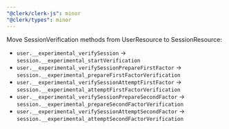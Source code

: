 ```yaml
---
"@clerk/clerk-js": minor
"@clerk/types": minor
---
```


Move SessionVerification methods from UserResource to SessionResource:

- `user.__experimental_verifySession` -> `session.__experimental_startVerification`
- `user.__experimental_verifySessionPrepareFirstFactor` -> `session.__experimental_prepareFirstFactorVerification`
- `user.__experimental_verifySessionAttemptFirstFactor` -> `session.__experimental_attemptFirstFactorVerification`
- `user.__experimental_verifySessionPrepareSecondFactor` -> `session.__experimental_prepareSecondFactorVerification`
- `user.__experimental_verifySessionAttemptSecondFactor` -> `session.__experimental_attemptSecondFactorVerification`
